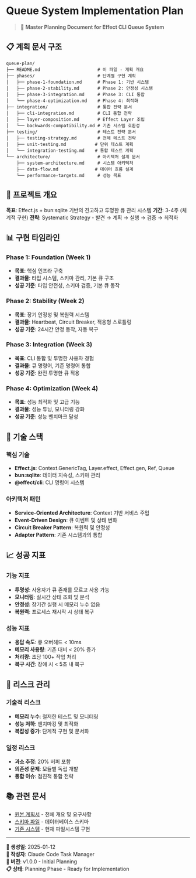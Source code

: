 # Queue System Implementation Plan

> 🚀 **Master Planning Document for Effect CLI Queue System**

## 📋 계획 문서 구조

```
queue-plan/
├── README.md                      # 이 파일 - 계획 개요
├── phases/                        # 단계별 구현 계획
│   ├── phase-1-foundation.md      # Phase 1: 기반 시스템
│   ├── phase-2-stability.md       # Phase 2: 안정성 시스템  
│   ├── phase-3-integration.md     # Phase 3: CLI 통합
│   └── phase-4-optimization.md    # Phase 4: 최적화
├── integration/                   # 통합 전략 문서
│   ├── cli-integration.md         # CLI 통합 전략
│   ├── layer-composition.md       # Effect Layer 조립
│   └── backwards-compatibility.md # 기존 시스템 호환성
├── testing/                       # 테스트 전략 문서
│   ├── testing-strategy.md        # 전체 테스트 전략
│   ├── unit-testing.md           # 단위 테스트 계획
│   └── integration-testing.md    # 통합 테스트 계획
└── architecture/                  # 아키텍처 설계 문서
    ├── system-architecture.md     # 시스템 아키텍처
    ├── data-flow.md              # 데이터 흐름 설계
    └── performance-targets.md     # 성능 목표
```

## 🎯 프로젝트 개요

**목표**: Effect.js + bun:sqlite 기반의 견고하고 투명한 큐 관리 시스템
**기간**: 3-4주 (체계적 구현)
**전략**: Systematic Strategy - 발견 → 계획 → 실행 → 검증 → 최적화

## 📊 구현 타임라인

### Phase 1: Foundation (Week 1)
- **목표**: 핵심 인프라 구축
- **결과물**: 타입 시스템, 스키마 관리, 기본 큐 구조
- **성공 기준**: 타입 안전성, 스키마 검증, 기본 큐 동작

### Phase 2: Stability (Week 2)  
- **목표**: 장기 안정성 및 복원력 시스템
- **결과물**: Heartbeat, Circuit Breaker, 적응형 스로틀링
- **성공 기준**: 24시간 안정 동작, 자동 복구

### Phase 3: Integration (Week 3)
- **목표**: CLI 통합 및 투명한 사용자 경험
- **결과물**: 큐 명령어, 기존 명령어 통합
- **성공 기준**: 완전 투명한 큐 적용

### Phase 4: Optimization (Week 4)
- **목표**: 성능 최적화 및 고급 기능
- **결과물**: 성능 튜닝, 모니터링 강화
- **성공 기준**: 성능 벤치마크 달성

## 🔧 기술 스택

### 핵심 기술
- **Effect.js**: Context.GenericTag, Layer.effect, Effect.gen, Ref, Queue
- **bun:sqlite**: 데이터 지속성, 스키마 관리
- **@effect/cli**: CLI 명령어 시스템

### 아키텍처 패턴
- **Service-Oriented Architecture**: Context 기반 서비스 주입
- **Event-Driven Design**: 큐 이벤트 및 상태 변화
- **Circuit Breaker Pattern**: 복원력 및 안정성
- **Adapter Pattern**: 기존 시스템과의 통합

## 📈 성공 지표

### 기능 지표
- **투명성**: 사용자가 큐 존재를 모르고 사용 가능
- **모니터링**: 실시간 상태 조회 및 분석
- **안정성**: 장기간 실행 시 메모리 누수 없음
- **복원력**: 프로세스 재시작 시 상태 복구

### 성능 지표
- **응답 속도**: 큐 오버헤드 < 10ms
- **메모리 사용량**: 기존 대비 < 20% 증가
- **처리량**: 초당 100+ 작업 처리
- **복구 시간**: 장애 시 < 5초 내 복구

## 🚨 리스크 관리

### 기술적 리스크
- **메모리 누수**: 철저한 테스트 및 모니터링
- **성능 저하**: 벤치마킹 및 최적화
- **복잡성 증가**: 단계적 구현 및 문서화

### 일정 리스크
- **과소 추정**: 20% 버퍼 포함
- **의존성 문제**: 모듈별 독립 개발
- **통합 이슈**: 점진적 통합 전략

## 📚 관련 문서

- [원본 계획서](../QUEUE_SYSTEM_TASKS.md) - 전체 개요 및 요구사항
- [스키마 파일](../../services/Queue/schemas/) - 데이터베이스 스키마
- [기존 시스템](../../services/) - 현재 파일시스템 구현

---

**📅 생성일**: 2025-01-12  
**👤 작성자**: Claude Code Task Manager  
**🔄 버전**: v1.0.0 - Initial Planning  
**📋 상태**: Planning Phase - Ready for Implementation